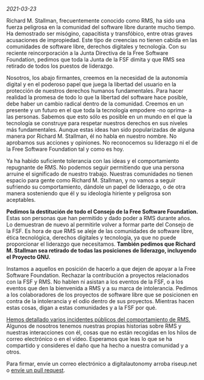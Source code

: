 *2021-03-23*

Richard M. Stallman, frecuentemente conocido como RMS, ha sido una fuerza peligrosa en la comunidad del software libre durante mucho tiempo. Ha demostrado ser misógino, capacitista y transfóbico, entre otras graves acusaciones de impropiedad. Este tipo de creencias no tienen cabida en las comunidades de software libre, derechos digitales y tecnología. Con su reciente reincorporación a la Junta Directiva de la Free Software Foundation, pedimos que toda la Junta de la FSF dimita y que RMS sea retirado de todos los puestos de liderazgo.

Nosotros, los abajo firmantes, creemos en la necesidad de la autonomía digital y en el poderoso papel que juega la libertad del usuario en la protección de nuestros derechos humanos fundamentales. Para hacer realidad la promesa de todo lo que la libertad del software hace posible, debe haber un cambio radical dentro de la comunidad. Creemos en un presente y un futuro en el que toda la tecnología empodere -no oprima- a las personas. Sabemos que esto sólo es posible en un mundo en el que la tecnología se construye para respetar nuestros derechos en sus niveles más fundamentales. Aunque estas ideas han sido popularizadas de alguna manera por Richard M. Stallman, él no habla en nuestro nombre. No aprobamos sus acciones y opiniones. No reconocemos su liderazgo ni el de la Free Software Foundation tal y como es hoy.

Ya ha habido suficiente tolerancia con las ideas y el comportamiento repugnante de RMS. No podemos seguir permitiendo que una persona arruine el significado de nuestro trabajo. Nuestras comunidades no tienen espacio para gente como Richard M. Stallman, y no vamos a seguir sufriendo su comportamiento, dándole un papel de liderazgo, o de otra manera sosteniendo que él y su ideología hiriente y peligrosa son aceptables.

**Pedimos la destitución de todo el Consejo de la Free Software Foundation.** Estas son personas que han permitido y dado poder a RMS durante años. Lo demuestran de nuevo al permitirle volver a formar parte del Consejo de la FSF. Es hora de que RMS se aleje de las comunidades de software libre, ética tecnológica, derechos digitales y tecnología, ya que no puede proporcionar el liderazgo que necesitamos. **También pedimos que Richard M. Stallman sea retirado de todas las posiciones de liderazgo, incluyendo el Proyecto GNU.**

Instamos a aquellos en posición de hacerlo a que dejen de apoyar a la Free Software Foundation. Rechazar la contribución a proyectos relacionados con la FSF y RMS. No hablen ni asistan a los eventos de la FSF, o a los eventos que den la bienvenida a RMS y a su marca de intolerancia. Pedimos a los colaboradores de los proyectos de software libre que se posicionen en contra de la intolerancia y el odio dentro de sus proyectos. Mientras hacen estas cosas, digan a estas comunidades y a la FSF por qué.

[Hemos detallado varios incidentes públicos del comportamiento de RMS.](https://rms-open-letter.github.io/appendix.es) Algunos de nosotros tenemos nuestras propias historias sobre RMS y nuestras interacciones con él, cosas que no están recogidas en los hilos de correo electrónico o en el vídeo. Esperamos que leas lo que se ha compartido y consideres el daño que ha hecho a nuestra comunidad y a otros.

Para firmar, envíe un correo electrónico a digitalautonomy arroba riseup.net o [envíe un pull request](https://github.com/rms-open-letter/rms-open-letter.github.io/pulls).
